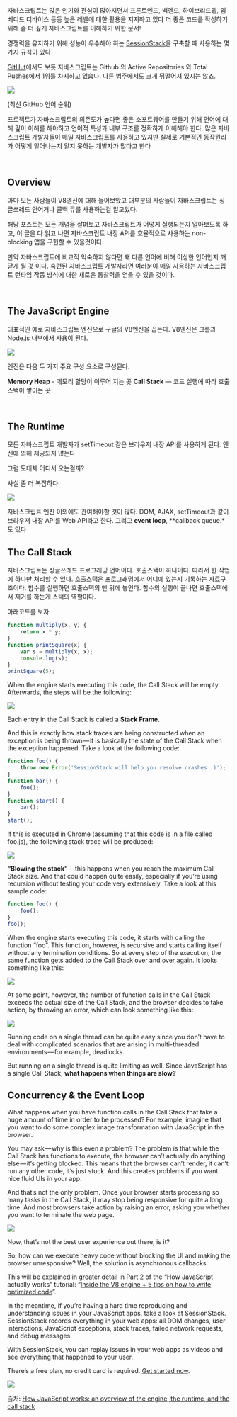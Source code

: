 자바스크립트는 많은 인기와 관심이 많아지면서 프론트엔드, 백엔드, 하이브리드앱, 임베디드 디바이스 등등 높은 레벨에 대한 활용을 지지하고 있다
더 좋은 코드를 작성하기 위해 좀 더 깊게 자바스크립트를 이해하기 위한 문서!

경쟁력을 유지하기 위해 성능이 우수해야 하는 [SessionStack](https://www.sessionstack.com/?utm_source=medium&utm_medium=source&utm_content=javascript-series-post1-intro)을 구축할 때 사용하는 몇 가지 규칙이 있다

[GitHut](https://githut.info/)에서도 보듯 자바스크립트는 Github 의 Active Repositories 와 Total Pushes에서 1위를 차지하고 있습다. 다른 범주에서도 크게 뒤떨어져 있지는 않죠.

![](https://cdn-images-1.medium.com/max/800/1*Zf4reZZJ9DCKsXf5CSXghg.png)

(최신 GitHub 언어 순위)

프로젝트가 자바스크립트의 의존도가 높다면 좋은 소포트웨어를 만들기 위해 언어에 대해 깊이 이해를 해야하고 언어적 특성과 내부 구조를 정확하게 이해해야 한다. 많은 자바스크립트 개발자들이 매일 자바스크립트를 사용하고 있지만 실제로 기본적인 동작원리가 어떻게 일어나는지 알지 못하는 개발자가 많다고 한다

<br>

## Overview
아마 모든 사람들이 V8엔진에 대해 들어보았고 대부분의 사람들이 자바스크립트는 싱글쓰레드 언어거나 콜백 큐를 사용하는걸 알고있다. 

해당 포스트는 모든 개념을 살펴보고 자바스크립트가 어떻게 실행되는지 알아보도록 하고, 이 글을 다 읽고 나면 자바스크립트 내장 API를 효율적으로 사용하는 non-blocking 앱을 구현할 수 있을것이다.

만약 자바스크립트에 비교적 익숙하지 않다면 왜 다른 언어에 비해 이상한 언어인지 깨닫게 될 것 이다. 숙련된 자바스크립트 개발자라면 여러분이 매일 사용하는 자바스크립트 런타임 작동 방식에 대한 새로운 통찰력을 얻을 수 있을 것이다.

<br>

## The JavaScript Engine
대표적인 예로 자바스크립트 엔진으로 구글의 V8엔진을 꼽는다. V8엔진은 크롬과 Node.js 내부에서 사용이 된다.

![](https://cdn-images-1.medium.com/max/800/1*OnH_DlbNAPvB9KLxUCyMsA.png)

엔진은 다음 두 가지 주요 구성 요소로 구성된다.

**Memory Heap** - 메모리 할당이 이루어 지는 곳
**Call Stack** — 코드 실행에 따라 호출 스택이 쌓이는 곳

<br>

## The Runtime
모든 자바스크립트 개발자가 setTimeout 같은 브라우저 내장 API를 사용하게 된다. 엔진에 의해 제공되지 않는다

그럼 도대체 어디서 오는걸까?

사실 좀 더 복잡하다.

![](https://cdn-images-1.medium.com/max/800/1*4lHHyfEhVB0LnQ3HlhSs8g.png)

자바스크립트 엔진 이외에도 관여해야할 것이 많다. DOM, AJAX, setTimeout과 같이 브라우저 내장 API를 Web API라고 한다.
그리고  **event loop**, **callback queue.*도 있다


## The Call Stack
자바스크립트는 싱글쓰레드 프로그래밍 언어이다. 호출스택이 하나이다. 따라서 한 작업에 하나만 처리할 수 있다.
호출스택은 프로그래밍에서 어디에 있는지 기록하는 자료구조이다. 함수를 실행하면 호출스택의 맨 위에 놓인다. 함수의 실행이 끝나면 호출스택에서 제거를 하는게 스택의 역할이다.

아래코드를 보자.

```js
function multiply(x, y) {
    return x * y;
}
function printSquare(x) {
    var s = multiply(x, x);
    console.log(s);
}
printSquare(5);
```

When the engine starts executing this code, the Call Stack will be empty. Afterwards, the steps will be the following:

![](https://cdn-images-1.medium.com/max/800/1*Yp1KOt_UJ47HChmS9y7KXw.png)

Each entry in the Call Stack is called a **Stack Frame.**

And this is exactly how stack traces are being constructed when an exception is being thrown — it is basically the state of the Call Stack when the exception happened. Take a look at the following code:

```js
function foo() {
    throw new Error('SessionStack will help you resolve crashes :)');
}
function bar() {
    foo();
}
function start() {
    bar();
}
start();
```
If this is executed in Chrome (assuming that this code is in a file called foo.js), the following stack trace will be produced:

![](https://cdn-images-1.medium.com/max/800/1*T-W_ihvl-9rG4dn18kP3Qw.png)

**“Blowing the stack”** — this happens when you reach the maximum Call Stack size. And that could happen quite easily, especially if you’re using recursion without testing your code very extensively. Take a look at this sample code:
```js
function foo() {
    foo();
}
foo();
```
When the engine starts executing this code, it starts with calling the function “foo”. This function, however, is recursive and starts calling itself without any termination conditions. So at every step of the execution, the same function gets added to the Call Stack over and over again. It looks something like this:

![](https://cdn-images-1.medium.com/max/800/1*AycFMDy9tlDmNoc5LXd9-g.png)

At some point, however, the number of function calls in the Call Stack exceeds the actual size of the Call Stack, and the browser decides to take action, by throwing an error, which can look something like this:

![](https://cdn-images-1.medium.com/max/800/1*e0nEd59RPKz9coyY8FX-uw.png)

Running code on a single thread can be quite easy since you don’t have to deal with complicated scenarios that are arising in multi-threaded environments — for example, deadlocks.

But running on a single thread is quite limiting as well. Since JavaScript has a single Call Stack, **what happens when things are slow?**


## Concurrency & the Event Loop
What happens when you have function calls in the Call Stack that take a huge amount of time in order to be processed? For example, imagine that you want to do some complex image transformation with JavaScript in the browser.

You may ask — why is this even a problem? The problem is that while the Call Stack has functions to execute, the browser can’t actually do anything else — it’s getting blocked. This means that the browser can’t render, it can’t run any other code, it’s just stuck. And this creates problems if you want nice fluid UIs in your app.

And that’s not the only problem. Once your browser starts processing so many tasks in the Call Stack, it may stop being responsive for quite a long time. And most browsers take action by raising an error, asking you whether you want to terminate the web page.

![](https://cdn-images-1.medium.com/max/800/1*WlMXK3rs_scqKTRV41au7g.jpeg)

Now, that’s not the best user experience out there, is it?

So, how can we execute heavy code without blocking the UI and making the browser unresponsive? Well, the solution is asynchronous callbacks.

This will be explained in greater detail in Part 2 of the “How JavaScript actually works” tutorial: “[Inside the V8 engine + 5 tips on how to write optimized code](https://blog.sessionstack.com/how-javascript-works-inside-the-v8-engine-5-tips-on-how-to-write-optimized-code-ac089e62b12e)”.

In the meantime, if you’re having a hard time reproducing and understanding issues in your JavaScript apps, take a look at SessionStack. SessionStack records everything in your web apps: all DOM changes, user interactions, JavaScript exceptions, stack traces, failed network requests, and debug messages.

With SessionStack, you can replay issues in your web apps as videos and see everything that happened to your user.

There’s a free plan, no credit card is required. [Get started now](https://www.sessionstack.com/solutions/developers/?utm_source=medium&utm_medium=blog&utm_content=Post-1-overview-getStarted).

![](https://cdn-images-1.medium.com/max/800/1*kEQmoMuNBDfZKNSBh0tvRA.png)


출처: [How JavaScript works: an overview of the engine, the runtime, and the call stack](https://blog.sessionstack.com/how-does-javascript-actually-work-part-1-b0bacc073cf)